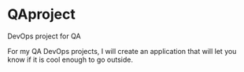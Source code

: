 # QAproject
DevOps project for QA

For my QA DevOps projects, I will create an application that will let you know if it is cool enough to go outside.


